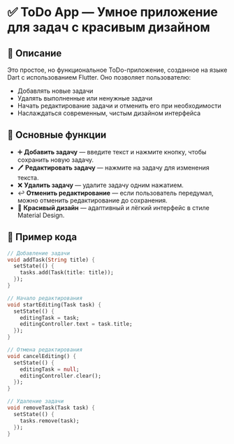 # ✅ ToDo App — Умное приложение для задач с красивым дизайном

## 📝 Описание
Это простое, но функциональное ToDo-приложение, созданное на языке Dart с использованием Flutter. Оно позволяет пользователю:

- Добавлять новые задачи
- Удалять выполненные или ненужные задачи
- Начать редактирование задачи и отменить его при необходимости
- Наслаждаться современным, чистым дизайном интерфейса

## 🔧 Основные функции
- ➕ **Добавить задачу** — введите текст и нажмите кнопку, чтобы сохранить новую задачу.
- 🖊️ **Редактировать задачу** — нажмите на задачу для изменения текста.
- ❌ **Удалить задачу** — удалите задачу одним нажатием.
- ↩️ **Отменить редактирование** — если пользователь передумал, можно отменить редактирование до сохранения.
- 🎨 **Красивый дизайн** — адаптивный и лёгкий интерфейс в стиле Material Design.

## 📄 Пример кода
```dart
// Добавление задачи
void addTask(String title) {
  setState(() {
    tasks.add(Task(title: title));
  });
}

// Начало редактирования
void startEditing(Task task) {
  setState(() {
    editingTask = task;
    editingController.text = task.title;
  });
}

// Отмена редактирования
void cancelEditing() {
  setState(() {
    editingTask = null;
    editingController.clear();
  });
}

// Удаление задачи
void removeTask(Task task) {
  setState(() {
    tasks.remove(task);
  });
}
